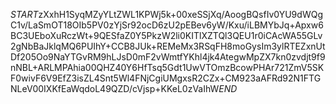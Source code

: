 $START$zXxhH1SyqMZyYLtZWL1KPWj5k+00xeSSjXq/AoogBQsfIv0YU9dWQgC1v/LaSmOT18OIb5PV0zYjSr92ocD6zU2pEBev6yW/Kxu/iLBMYbJq+Apxw6BC3UEboXuRczWt+9QESfaZ0Y5PkzW2li0KITlXZTQl3QEU1r0iCAcWA55GLv2gNbBaJklqMQ6PUIhY+CCB8JUk+REMeMx3RSqFH8moGysIm3ylRTEZxnUtDf205Oo9NaYTGvRM9hLJsD0mF2vWmtfYKhl4jk4AtegwMpZX7kn0zvdjt9f9nNBL+ARLMPAhia00QHZ40Y6HfTsq5Gdt1UwVTOmzBcowPHAr721ZmV5SKF0wivF6V9EfZ3isZL4Snt5Wl4FNjCgiUMgxsR2CZx+CM923aAFRd92N1FTGNLeV00IXKfEaWqdoL49QZD/cVjsp+KKeL0zVaIhW$END$